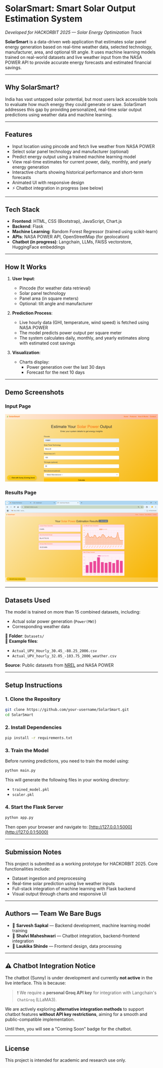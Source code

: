 
# SolarSmart: Smart Solar Output Estimation System

_Developed for HACKORBIT 2025 — Solar Energy Optimization Track_

**SolarSmart** is a data-driven web application that estimates solar panel energy generation based on real-time weather data, selected technology, manufacturer, area, and optional tilt angle. It uses machine learning models trained on real-world datasets and live weather input from the NASA POWER API to provide accurate energy forecasts and estimated financial savings.

---

## Why SolarSmart?

India has vast untapped solar potential, but most users lack accessible tools to evaluate how much energy they could generate or save. SolarSmart addresses this gap by providing personalized, real-time solar output predictions using weather data and machine learning.

---

## Features

- Input location using pincode and fetch live weather from NASA POWER
- Select solar panel technology and manufacturer (optional)
- Predict energy output using a trained machine learning model
- View real-time estimates for current power, daily, monthly, and yearly energy generation
- Interactive charts showing historical performance and short-term forecasts
- Animated UI with responsive design
- ⚡ Chatbot integration in progress (see below)

---

## Tech Stack

- **Frontend**: HTML, CSS (Bootstrap), JavaScript, Chart.js
- **Backend**: Flask
- **Machine Learning**: Random Forest Regressor (trained using scikit-learn)
- **APIs**: NASA POWER API, OpenStreetMap (for geolocation)
- **Chatbot (in progress)**: Langchain, LLMs, FAISS vectorstore, HuggingFace embeddings

---

## How It Works

1. **User Input**:
   - Pincode (for weather data retrieval)
   - Solar panel technology
   - Panel area (in square meters)
   - Optional: tilt angle and manufacturer

2. **Prediction Process**:
   - Live hourly data (GHI, temperature, wind speed) is fetched using NASA POWER
   - The model predicts power output per square meter
   - The system calculates daily, monthly, and yearly estimates along with estimated cost savings

3. **Visualization**:
   - Charts display:
     - Power generation over the last 30 days
     - Forecast for the next 10 days

---

## Demo Screenshots

### Input Page
![Input Form](screenshots/Sample_Input.png)

### Results Page
![Prediction Results](screenshots/Results.png)

---

## Datasets Used

The model is trained on more than 15 combined datasets, including:
- Actual solar power generation (`Power(MW)`)
- Corresponding weather data

📁 **Folder**: `Datasets/`  
📂 **Example files**:
- `Actual_UPV_Hourly_30.45_-88.25_2006.csv`
- `Actual_UPV_hourly_32.05_-103.75_2006_weather.csv`

**Source**: Public datasets from [NREL](https://www.nrel.gov/grid/solar-power-data.html) and NASA POWER

---

## Setup Instructions

### 1. Clone the Repository
```bash
git clone https://github.com/your-username/SolarSmart.git
cd SolarSmart
```

### 2. Install Dependencies
```bash
pip install -r requirements.txt
```

### 3. Train the Model
Before running predictions, you need to train the model using:
```bash
python main.py
```

This will generate the following files in your working directory:
- `trained_model.pkl`
- `scaler.pkl`

### 4. Start the Flask Server
```bash
python app.py
```

Then open your browser and navigate to:
[http://127.0.0.1:5000](http://127.0.0.1:5000)

---

## Submission Notes

This project is submitted as a working prototype for HACKORBIT 2025. Core functionalities include:

- Dataset ingestion and preprocessing
- Real-time solar prediction using live weather inputs
- Full-stack integration of machine learning with Flask backend
- Visual output through charts and responsive UI

---

## Authors — Team We Bare Bugs

- 🧠 **Sarvesh Sapkal** — Backend development, machine learning model training
- 🧩 **Shalvi Maheshwari** — Chatbot integration, backend-frontend integration
- 🎨 **Laukika Shinde** — Frontend design, data processing

---

## ⚠️ Chatbot Integration Notice

The chatbot (Sunny) is under development and currently **not active** in the live interface. This is because:

> ❗ We require a **personal Groq API key** for integration with Langchain's `ChatGroq` (LLaMA3).

We are actively exploring **alternative integration methods** to support chatbot features **without API key restrictions**, aiming for a smooth and public-compatible implementation.

Until then, you will see a "Coming Soon" badge for the chatbot.

---

## License

This project is intended for academic and research use only.
